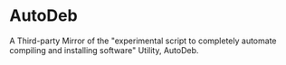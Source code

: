 # AutoDeb
A Third-party Mirror of the "experimental script to completely automate compiling and installing software" Utility, AutoDeb.
